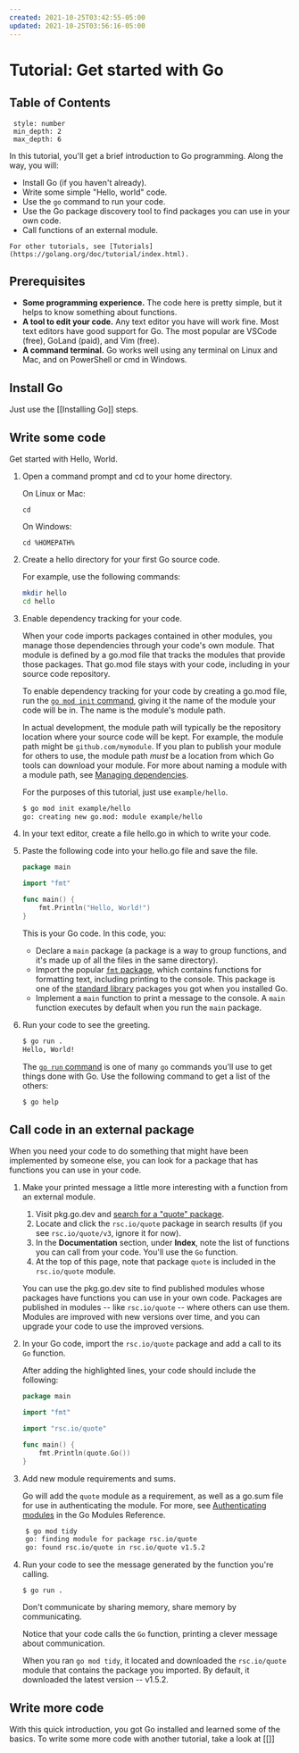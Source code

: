 ```yaml
---
created: 2021-10-25T03:42:55-05:00
updated: 2021-10-25T03:56:16-05:00
---
```


# Tutorial: Get started with Go

## Table of Contents
```toc
 style: number
 min_depth: 2
 max_depth: 6
```

In this tutorial, you'll get a brief introduction to Go programming. Along the way, you will:

-   Install Go (if you haven't already).
-   Write some simple "Hello, world" code.
-   Use the `go` command to run your code.
-   Use the Go package discovery tool to find packages you can use in your own code.
-   Call functions of an external module.

```ad-note
For other tutorials, see [Tutorials](https://golang.org/doc/tutorial/index.html).
```

## Prerequisites

-   **Some programming experience.** The code here is pretty simple, but it helps to know something about functions.
-   **A tool to edit your code.** Any text editor you have will work fine. Most text editors have good support for Go. The most popular are VSCode (free), GoLand (paid), and Vim (free).
-   **A command terminal.** Go works well using any terminal on Linux and Mac, and on PowerShell or cmd in Windows.

## Install Go

Just use the [[Installing Go]] steps.

## Write some code

Get started with Hello, World.

1.  Open a command prompt and cd to your home directory.
    
    On Linux or Mac:
    
    `cd`
    
    On Windows:
    
    `cd %HOMEPATH%`
    
2.  Create a hello directory for your first Go source code.
    
    For example, use the following commands:
    
    ```bash
	mkdir hello
    cd hello
    ```
	
3.  Enable dependency tracking for your code.
    
    When your code imports packages contained in other modules, you manage those dependencies through your code's own module. That module is defined by a go.mod file that tracks the modules that provide those packages. That go.mod file stays with your code, including in your source code repository.
    
    To enable dependency tracking for your code by creating a go.mod file, run the [`go mod init` command](https://golang.org/ref/mod#go-mod-init), giving it the name of the module your code will be in. The name is the module's module path.
    
    In actual development, the module path will typically be the repository location where your source code will be kept. For example, the module path might be `github.com/mymodule`. If you plan to publish your module for others to use, the module path _must_ be a location from which Go tools can download your module. For more about naming a module with a module path, see [Managing dependencies](https://golang.org/doc/modules/managing-dependencies#naming_module).
    
    For the purposes of this tutorial, just use `example/hello`.
    
    ```bash
	$ go mod init example/hello
    go: creating new go.mod: module example/hello
	```
    
4.  In your text editor, create a file hello.go in which to write your code.
5.  Paste the following code into your hello.go file and save the file.

    ```go
    package main
    
    import "fmt"
    
    func main() {
        fmt.Println("Hello, World!")
    }
	```
    
    This is your Go code. In this code, you:
    
    -   Declare a `main` package (a package is a way to group functions, and it's made up of all the files in the same directory).
    -   Import the popular [`fmt` package](https://pkg.go.dev/fmt/), which contains functions for formatting text, including printing to the console. This package is one of the [standard library](https://pkg.go.dev/std) packages you got when you installed Go.
    -   Implement a `main` function to print a message to the console. A `main` function executes by default when you run the `main` package.

6.  Run your code to see the greeting.
    
	```bash
    $ go run .
    Hello, World!
    ```
	
    The [`go run` command](https://golang.org/cmd/go/#hdr-Compile_and_run_Go_program) is one of many `go` commands you'll use to get things done with Go. Use the following command to get a list of the others:
    
	```bash
    $ go help
    ```

## Call code in an external package

When you need your code to do something that might have been implemented by someone else, you can look for a package that has functions you can use in your code.

1.  Make your printed message a little more interesting with a function from an external module.
    
    1.  Visit pkg.go.dev and [search for a "quote" package](https://pkg.go.dev/search?q=quote).
    2.  Locate and click the `rsc.io/quote` package in search results (if you see `rsc.io/quote/v3`, ignore it for now).
    3.  In the **Documentation** section, under **Index**, note the list of functions you can call from your code. You'll use the `Go` function.
    4.  At the top of this page, note that package `quote` is included in the `rsc.io/quote` module.
    
    You can use the pkg.go.dev site to find published modules whose packages have functions you can use in your own code. Packages are published in modules -- like `rsc.io/quote` -- where others can use them. Modules are improved with new versions over time, and you can upgrade your code to use the improved versions.
    
2.  In your Go code, import the `rsc.io/quote` package and add a call to its `Go` function.
    
    After adding the highlighted lines, your code should include the following:
    
	```go
    package main
    
    import "fmt"
    
    import "rsc.io/quote"
    
    func main() {
        fmt.Println(quote.Go())
    }
    ```
	
3.  Add new module requirements and sums.
    
    Go will add the `quote` module as a requirement, as well as a go.sum file for use in authenticating the module. For more, see [Authenticating modules](https://golang.org/ref/mod#authenticating) in the Go Modules Reference.
    
```bash
    $ go mod tidy
    go: finding module for package rsc.io/quote
    go: found rsc.io/quote in rsc.io/quote v1.5.2
``` 
   
4.  Run your code to see the message generated by the function you're calling.

    `$ go run .`
	
    Don't communicate by sharing memory, share memory by communicating.
    
    Notice that your code calls the `Go` function, printing a clever message about communication.
    
    When you ran `go mod tidy`, it located and downloaded the `rsc.io/quote` module that contains the package you imported. By default, it downloaded the latest version -- v1.5.2.
    

## Write more code

With this quick introduction, you got Go installed and learned some of the basics. To write some more code with another tutorial, take a look at [[]]